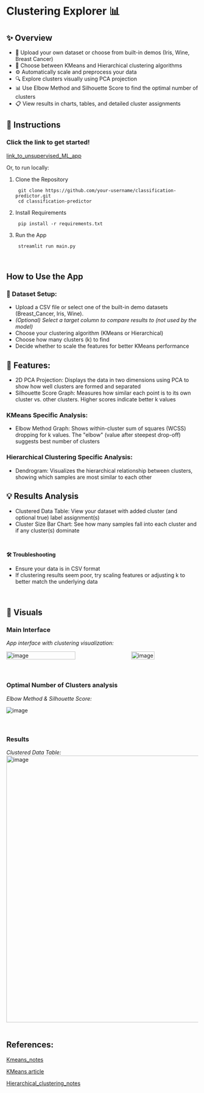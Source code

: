 # Clustering Explorer 📊

## ✨ Overview
- 📁 Upload your own dataset or choose from built-in demos (Iris, Wine, Breast Cancer)
- 🧮 Choose between KMeans and Hierarchical clustering algorithms
- ⚙️ Automatically scale and preprocess your data
- 🔍 Explore clusters visually using PCA projection
- 📊 Use Elbow Method and Silhouette Score to find the optimal number of clusters
- 📋 View results in charts, tables, and detailed cluster assignments

## 🚀 Instructions
### Click the link to get started!
[link_to_unsupervised_ML_app](https://steadman-data-science-portfolio-pny9n2pvh9knl6q3kupnip.streamlit.app/)

Or, to run locally: 
1. Clone the Repository

        git clone https://github.com/your-username/classification-predictor.git
        cd classification-predictor 
3. Install Requirements

        pip install -r requirements.txt
4. Run the App

        streamlit run main.py
<br>

## How to Use the App

### 📁 Dataset Setup:
- Upload a CSV file or select one of the built-in demo datasets (Breast_Cancer, Iris, Wine).
- *(Optional) Select a target column to compare results to (not used by the model)*
- Choose your clustering algorithm (KMeans or Hierarchical)
- Choose how many clusters (k) to find
- Decide whether to scale the features for better KMeans performance

## 💭 Features:
- 2D PCA Projection: Displays the data in two dimensions using PCA to show how well clusters are formed and separated
- Silhouette Score Graph: Measures how similar each point is to its own cluster vs. other clusters. Higher scores indicate better k values

### KMeans Specific Analysis:
- Elbow Method Graph: Shows within-cluster sum of squares (WCSS) dropping for k values. The "elbow" (value after steepest drop-off) suggests best number of clusters

### Hierarchical Clustering Specific Analysis:
- Dendrogram: Visualizes the hierarchical relationship between clusters, showing which samples are most similar to each other


## 💡 Results Analysis
- Clustered Data Table: View your dataset with added cluster (and optional true) label assignment(s)
- Cluster Size Bar Chart: See how many samples fall into each cluster and if any cluster(s) dominate
<br> 

**🛠 Troubleshooting**
- Ensure your data is in CSV format
- If clustering results seem poor, try scaling features or adjusting k to better match the underlying data

<br> 

## 📸 Visuals

### Main Interface

*App interface with clustering visualization:*
<br>
<div style="display: flex; justify-content: space-between;">
  <img src="https://github.com/user-attachments/assets/a7acadbd-cf49-48b9-bbab-ae9ebb92350b" alt="image" width="60%">
  <img src="https://github.com/user-attachments/assets/ab1a46d6-d667-4b29-bc94-6310dddfbedb" alt="image" width="35%">
</div>
<br><br>

### Optimal Number of Clusters analysis

*Elbow Method & Silhouette Score:*
<br>
<div style="display: flex; justify-content: space-between;">
  <img src="https://github.com/user-attachments/assets/1f4b523e-b829-4b8f-9702-cf310af879d6" alt="image">
</div>
<br><br>


### Results

*Clustered Data Table:*
<br>
<img src="https://github.com/user-attachments/assets/0e1f0fcb-32c8-4ad2-b4b5-fdcd01ad75cc" alt="image" width="700" />
<br><br>

## References:
[Kmeans_notes](https://github.com/wsteadman/Steadman-Data-Science-Portfolio/blob/main/Notes/Week%2013/IDS_13_1_(4_15)_FINAL.ipynb)

[KMeans article](https://www.geeksforgeeks.org/k-means-clustering-introduction/)

[Hierarchical_clustering_notes](https://github.com/wsteadman/Steadman-Data-Science-Portfolio/blob/main/Notes/Week%2013/IDS_13_2_(4_17)_FINAL.ipynb)
